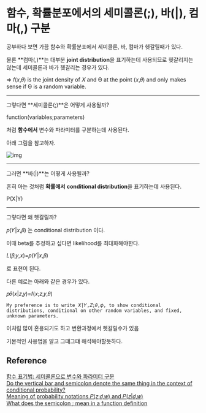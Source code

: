 # 함수, 확률분포에서의 세미콜론(;), 바(|), 컴마(,) 구분

공부하다 보면 가끔 함수와 확률분포에서 세미콜론, 바, 컴마가 헷갈릴때가 있다.

물론 **컴마(,)**는 대부분 **joint distribution**을 표기하는데 사용되므로 헷갈리지는 않는데 세미콜론과 바가 헷갈리는 경우가 있다.

=> 𝑓(𝑥,𝜃) is the joint density of 𝑋 and Θ at the point (𝑥,𝜃) and only makes sense if Θ is a random variable.

---

그렇다면 **세미콜론(;)**은 어떻게 사용될까?

function(variables;parameters)

처럼 **함수에서** 변수와 파라미터를 구분하는데 사용된다.

아래 그림을 참고하자.

![img](https://taewanmerepo.github.io/2019/01/semicolonInfunction/010.jpg)

---

그러면 **바(|)**는 어떻게 사용될까?

흔히 아는 것처럼 **확률에서** **conditional distribution**을 표기하는데 사용된다.

P(X|Y)

---

그렇다면 왜 헷갈릴까?

𝑝(𝑌|𝑥,𝛽) 는 conditional distribution 이다.

이때 beta를 추정하고 싶다면 likelihood를 최대화해야한다.

𝐿(𝛽;𝑦,𝑥)=𝑝(𝑌|𝑥,𝛽)

로 표현이 된다.

다른 예로는 아래와 같은 경우가 있다.

𝑝𝜃(𝑥|𝑧,𝑦)=𝑓(𝑥;𝑧,𝑦,𝜃)

`
My preference is to write 𝑋|𝑌,𝑍;𝜃,𝜙, to show conditional distributions, conditional on other random variables, and fixed, unknown parameters. 
`

이처럼 많이 혼용되기도 하고 변환과정에서 헷갈릴수가 있음

기본적인 사용법을 알고 그떄그떄 해석해야할듯하다.

## Reference  
[함수 표기법: 세미콜론으로 변수와 파라미터 구분](http://taewan.kim/post/function_in_semicolon/)  
[Do the vertical bar and semicolon denote the same thing in the context of conditional probability?](https://math.stackexchange.com/questions/3421665/do-the-vertical-bar-and-semicolon-denote-the-same-thing-in-the-context-of-condit)  
[Meaning of probability notations 𝑃(𝑧;𝑑,𝑤) and 𝑃(𝑧|𝑑,𝑤)](https://stats.stackexchange.com/questions/10234/meaning-of-probability-notations-pzd-w-and-pzd-w)  
[What does the semicolon ; mean in a function definition](https://math.stackexchange.com/questions/342268/what-does-the-semicolon-mean-in-a-function-definition/722256)  
